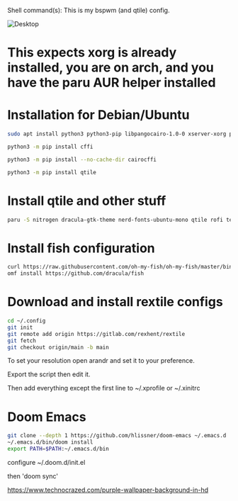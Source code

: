 
Shell command(s):
This is my bspwm (and qtile) config.

![Desktop](https://gitlab.com/rexhent/wm-pics/-/raw/b83e80ee8d03fc7fe4bc5ce5ca8ea923bacaadc4/rextile.png)

# This expects xorg is already installed, you are on arch, and you have the paru AUR helper installed

# Installation for Debian/Ubuntu

``` sh
sudo apt install python3 python3-pip libpangocairo-1.0-0 xserver-xorg python3-xcffib
```

``` sh
python3 -m pip install cffi
```

``` sh
python3 -m pip install --no-cache-dir cairocffi
```

``` sh
python3 -m pip install qtile
```


# Install qtile and other stuff
``` sh
paru -S nitrogen dracula-gtk-theme nerd-fonts-ubuntu-mono qtile rofi terminator lxappearance-gtk3 papirus-icon-theme xorg-xsetroot dunst network-manager-applet volumeicon python lxsession picom emacs i3lock xorg-xrandr arandr alacritty fish starship exa --noconfirm
```

# Install fish configuration
``` sh
curl https://raw.githubusercontent.com/oh-my-fish/oh-my-fish/master/bin/install | fish
omf install https://github.com/dracula/fish
```

# Download and install rextile configs
``` sh
cd ~/.config
git init
git remote add origin https://gitlab.com/rexhent/rextile
git fetch
git checkout origin/main -b main
```

To set your resolution open arandr and set it to your preference.

Export the script then edit it.

Then add everything except the first line to ~/.xprofile or ~/.xinitrc

# Doom Emacs
``` sh
git clone --depth 1 https://github.com/hlissner/doom-emacs ~/.emacs.d
~/.emacs.d/bin/doom install
export PATH=$PATH:~/.emacs.d/bin
```

configure ~/.doom.d/init.el

then 'doom sync'

https://www.technocrazed.com/purple-wallpaper-background-in-hd
